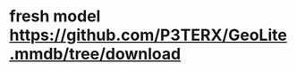 # fresh model https://github.com/P3TERX/GeoLite.mmdb/tree/download
<!-- https://github.com/astral-sh/uv-docker-example/blob/main/multistage.Dockerfile -->